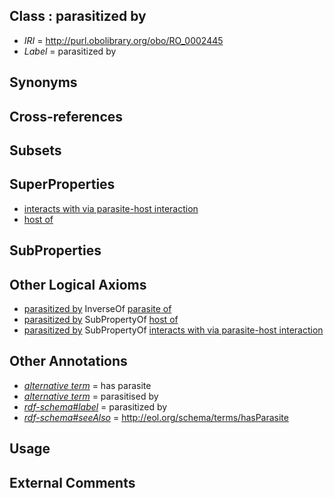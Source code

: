 
## Class : parasitized by

 * *IRI* = http://purl.obolibrary.org/obo/RO_0002445
 * *Label* = parasitized by

## Synonyms


## Cross-references


## Subsets


## SuperProperties

 * [interacts with via parasite-host interaction](../../RO/43/RO_0002443.md)
 * [host of](../../RO/53/RO_0002453.md)

## SubProperties


## Other Logical Axioms

 * [parasitized by](../../RO/45/RO_0002445.md) InverseOf [parasite of](../../RO/44/RO_0002444.md)
 * [parasitized by](../../RO/45/RO_0002445.md) SubPropertyOf [host of](../../RO/53/RO_0002453.md)
 * [parasitized by](../../RO/45/RO_0002445.md) SubPropertyOf [interacts with via parasite-host interaction](../../RO/43/RO_0002443.md)

## Other Annotations

 * *[alternative term](../../IAO/18/IAO_0000118.md)* = has parasite
 * *[alternative term](../../IAO/18/IAO_0000118.md)* = parasitised by
 * *[rdf-schema#label](../../el/rdf-schema#label.md)* = parasitized by
 * *[rdf-schema#seeAlso](../../so/rdf-schema#seeAlso.md)* = http://eol.org/schema/terms/hasParasite

## Usage


## External Comments

